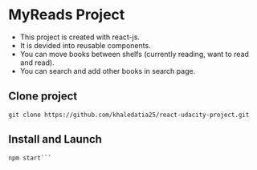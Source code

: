 # MyReads Project

- This project is created with react-js.
- It is devided into reusable components.
- You can move books between shelfs (currently reading, want to read and read).
- You can search and add other books in search page.

## Clone project
```
git clone https://github.com/khaledatia25/react-udacity-project.git 
```

## Install and Launch

```npm install
npm start```
